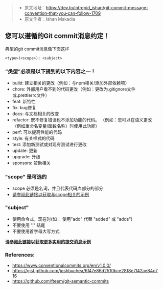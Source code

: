 >- 原文地址：https://dev.to/intrepid_ishan/git-commit-message-convention-that-you-can-follow-1709
>- 原文作者：Ishan Makadia

## 您可以遵循的Git commit消息约定！

典型的git commit消息像下面这样
```
<type>(<scope>): <subject>
```

### “类型”必须是以下提到的以下内容之一！

* build: 建立相关的更改（例如：与npm相关/添加外部依赖项）
* chore: 外部用户看不到的代码更改（例如：更改为.gitignore文件或.prettierrc文件）
* feat: 新特性
* fix: bug修复
* docs: 与文档相关的改变
* refactor: 既不修复错误也不添加功能的代码。 （例如：您可以在语义更改（例如重命名变量/函数名称）时使用此功能）
* perf: 可以提高性能的代码
* style: 有关样式的代码
* test: 添加新测试或对现有测试进行更改
* update: 更新
* upgrade: 升级
* sponsors: 赞助相关

### "scope" 是可选的

* scope 必须是名词，并且代表代码库部分的部分
* [请参阅此链接以获取与scope相关的示例](http://karma-runner.github.io/1.0/dev/git-commit-msg.html)

### "subject"

* 使用命令式，现在时(如： 使用"add" 代替 "added" 或 "adds")
* 不要使用 "." 结尾
* 不要使用首字母大写方式

**[请参阅此链接以获取更多实用的提交消息示例](https://github.com/eslint/eslint/commits/master)**

### References:
* https://www.conventionalcommits.org/en/v1.0.0/
* https://gist.github.com/joshbuchea/6f47e86d2510bce28f8e7f42ae84c716
* https://github.com/fteem/git-semantic-commits